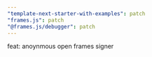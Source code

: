 ```yaml
---
"template-next-starter-with-examples": patch
"frames.js": patch
"@frames.js/debugger": patch
---
```


feat: anoynmous open frames signer
